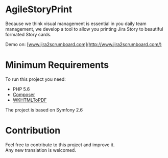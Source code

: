 AgileStoryPrint
===============
Because we think visual management is essential in you daily team management, 
we develop a tool to allow you printing Jira Story to beautiful formated Story
cards.

Demo on: [www.jira2scrumboard.com](http://www.jira2scrumboard.com/)

Minimum Requirements
===============
To run this project you need:
* PHP 5.6
* [Composer](https://getcomposer.org/)
* [WKHTMLToPDF](http://wkhtmltopdf.org/downloads.html)

The project is based on Symfony 2.6

Contribution
===============
Feel free to contribute to this project and improve it.  
Any new translation is welcomed.

